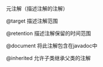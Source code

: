 元注解（描述注解的注解）

@target  描述注解范围

@retention  描述注解保留的时间范围

@document  将此注解包含在javadoc中

@inherited  允许子类继承父类的注解